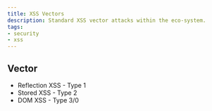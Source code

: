 ```yaml
---
title: XSS Vectors
description: Standard XSS vector attacks within the eco-system.
tags:
- security
- xss
---
```


## Vector

- Reflection XSS - Type 1
- Stored XSS - Type 2
- DOM XSS - Type 3/0
